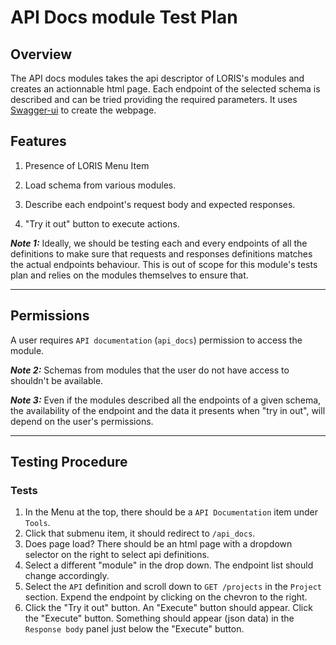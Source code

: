 # API Docs module Test Plan

##  Overview

The API docs modules takes the api descriptor of LORIS's modules and creates an 
actionnable html page. Each endpoint of the selected schema is described and 
can be tried providing the required parameters. It uses 
[Swagger-ui](https://github.com/swagger-api/swagger-ui) to create the webpage.

##  Features

1. Presence of LORIS Menu Item 

2. Load schema from various modules.

3. Describe each endpoint's request body and expected responses. 

4. "Try it out" button to execute actions.

**_Note 1:_** Ideally, we should be testing each and every endpoints of all the 
definitions to make sure that requests and responses definitions matches the 
actual endpoints behaviour. This is out of scope for this module's tests plan 
and relies on the modules themselves to ensure that. 

---
## Permissions

A user requires `API documentation` (`api_docs`) permission to access the 
module.

**_Note 2:_** Schemas from modules that the user do not have access to 
shouldn't be available.

**_Note 3:_** Even if the modules described all the endpoints of a given 
schema, the availability of the endpoint and the data it presents when "try in 
out", will depend on the user's permissions.

---
##  Testing Procedure

### Tests
1. In the Menu at the top, there should be a `API Documentation` item under 
`Tools`.
2. Click that submenu item, it should redirect to `/api_docs`.
3. Does page load? There should be an html page with a dropdown selector on the 
right to select api definitions.   
4. Select a different "module" in the  drop down. The endpoint list should 
change accordingly.
5. Select the `API` definition and scroll down to `GET /projects` in the 
`Project` section. Expend the endpoint by clicking on the chevron to the right. 
6. Click the "Try it out" button. An "Execute" button should appear. Click the 
"Execute" button. Something should appear (json data) in the `Response body` 
panel just below the "Execute" button.
